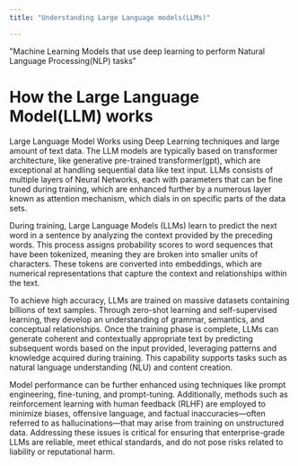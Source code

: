 ```yaml
---
title: "Understanding Large Language models(LLMs)"

---
```


"Machine Learning Models that use deep learning to perform Natural Language Processing(NLP) tasks"

# How the Large Language Model(LLM) works

Large Language Model Works using Deep Learning techniques and large amount of text data. The LLM models are typically
based on transformer architecture, like generative pre-trained transformer(gpt), which are exceptional at handling sequential data like text input. LLMs consists of multiple layers of Neural Networks, each with parameters that can be fine tuned during training, which are enhanced further by a numerous layer known as attention mechanism, which dials in on specific parts of the data sets.

During training, Large Language Models (LLMs) learn to predict the next word in a sentence by analyzing the context provided by the preceding words. This process assigns probability scores to word sequences that have been tokenized, meaning they are broken into smaller units of characters. These tokens are converted into embeddings, which are numerical representations that capture the context and relationships within the text.

To achieve high accuracy, LLMs are trained on massive datasets containing billions of text samples. Through zero-shot learning and self-supervised learning, they develop an understanding of grammar, semantics, and conceptual relationships. Once the training phase is complete, LLMs can generate coherent and contextually appropriate text by predicting subsequent words based on the input provided, leveraging patterns and knowledge acquired during training. This capability supports tasks such as natural language understanding (NLU) and content creation.

Model performance can be further enhanced using techniques like prompt engineering, fine-tuning, and prompt-tuning. Additionally, methods such as reinforcement learning with human feedback (RLHF) are employed to minimize biases, offensive language, and factual inaccuracies—often referred to as hallucinations—that may arise from training on unstructured data. Addressing these issues is critical for ensuring that enterprise-grade LLMs are reliable, meet ethical standards, and do not pose risks related to liability or reputational harm.